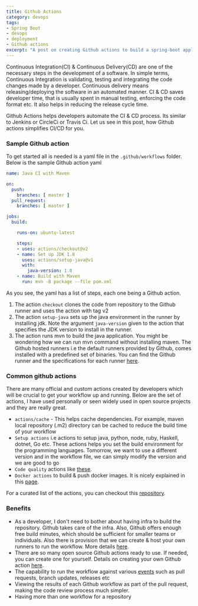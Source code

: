 ```yaml
---
title: Github Actions
category: devops
tags:
- Spring Boot
- devops
- deployment
- Github actions
excerpt: "A post on creating Github actions to build a spring-boot application automatically. The common and popular github actions are also discussed."
---
```


Continuous Integration(CI) & Continuous Delivery(CD) are one of the necessary steps in the development of a software. In simple terms, Continuous Integration is validating, testing and integrating the code changes made by a developer. Continuous delivery means releasing/deploying the software in an automated manner. CI & CD saves developer time, that is usually spent in manual testing, enforcing the code format etc. It also helps in reducing the release cycle time.

Github Actions helps developers automate the CI & CD process. Its similar to Jenkins or CircleCi or Travis Ci. Let us see in this post, how Github actions simplifies CI/CD for you.

### Sample Github action
To get started all is needed is a yaml file in the `.github/workflows` folder.  Below is the sample Github action yaml

```yaml
name: Java CI with Maven

on:
  push:
    branches: [ master ]
  pull_request:
    branches: [ master ]

jobs:
  build:

    runs-on: ubuntu-latest

    steps:
    - uses: actions/checkout@v2
    - name: Set up JDK 1.8
      uses: actions/setup-java@v1
      with:
        java-version: 1.8
    - name: Build with Maven
      run: mvn -B package --file pom.xml

```

As you see, the yaml has a list of steps, each one being a Github action. 
1. The action `checkout` clones the code from repository to the Github runner and uses the action with tag v2
2. The  action `setup-java` sets up the java environment in the runner by installing jdk. Note the argument `java-version` given to the action that specifies the JDK version to install in the runner. 
3. The action runs mvn to build the java application. You might be wondering how we can run mvn command without installing maven. The Github hosted runners i.e the default runners provided by Github, comes installed with a predefined set of binaries. You can find the Github runner and the specifications for each runner [here][github runner pre-installed softwares].

### Common github actions
 There are many official and custom actions created by developers which will be crucial to get your workflow up and running. Below are the set of actions, I have used personally or seen widely used in open source projects and they are really great.
 - `actions/cache` - This helps cache dependencies. For example, maven local repository (.m2) directory can be cached to reduce the build time of your workflow
 - `Setup actions` i.e actions to setup java, python, node, ruby, Haskell, dotnet, Go etc. These actions helps you set the build environment for the programming languages. Tomorrow, we want to use a different version and in the workflow file, we can simply modify the version and we are good to go
 - `Code quality` actions like [these][code quality actions].
 - `Docker actions` to build & push docker images. It is nicely explained in this [page][docker build push action].
 
 For a curated list of the actions, you can checkout this [repository][github actions curated].

### Benefits
- As a developer, I don't need to bother about having infra to build the repository. Github takes care of the infra. Also, Github offers enough free build minutes, which should be sufficient for smaller teams or individuals. Also there is provision that we can create & host your own runners to run the workflow. More details [here][self-hosted runners].
- There are so many open source Github actions ready to use. If needed, you can create one for yourself. Details on creating your own Github action [here][custom github action].
- The capability to run the workflow against various [events][workflow trigger] such as pull requests, branch updates, releases etc
- Viewing the results of each Github workflow as part of the pull request, making the code review process much simpler.
- Having more than one workflow for a repository

[self-hosted runners]: https://docs.github.com/en/free-pro-team@latest/actions/hosting-your-own-runners/about-self-hosted-runners
[custom github action]: https://docs.github.com/en/free-pro-team@latest/actions/creating-actions
[workflow trigger]: https://docs.github.com/en/free-pro-team@latest/actions/reference/events-that-trigger-workflows
[github runner pre-installed softwares]: https://docs.github.com/en/free-pro-team@latest/actions/reference/specifications-for-github-hosted-runners
[github actions curated]: https://github.com/sdras/awesome-actions
[code quality actions]: https://github.com/marketplace/category/code-quality
[docker build push action]: https://www.docker.com/blog/docker-github-actions/
